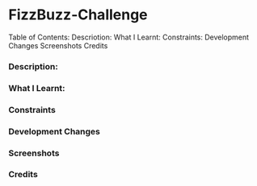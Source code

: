 # FizzBuzz-Challenge

Table of Contents:
Descriotion:
What I Learnt:
Constraints:
Development Changes
Screenshots
Credits


### Description:

### What I Learnt:

### Constraints

### Development Changes

### Screenshots

### Credits
